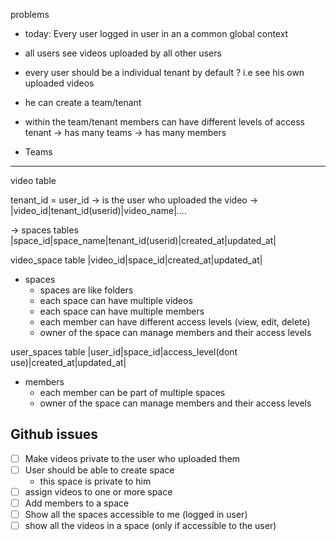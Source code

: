 problems
- today: Every user logged in user in an a common global context
 - all users see videos uploaded by all other users
 - every user should be a individual tenant by default ?
    i.e see his own uploaded videos
- he can create a team/tenant
- within the team/tenant members can have different levels of access
 tenant -> has many teams -> has many members

- Teams
---------------
video table

tenant_id = user_id -> is the user who uploaded the video
-> |video_id|tenant_id(userid)|video_name|....

-> spaces tables
|space_id|space_name|tenant_id(userid)|created_at|updated_at|

video_space table
|video_id|space_id|created_at|updated_at|
- spaces
  - spaces are like folders
  - each space can have multiple videos
  - each space can have multiple members
  - each member can have different access levels (view, edit, delete)
  - owner of the space can manage members and their access levels

user_spaces table
|user_id|space_id|access_level(dont use)|created_at|updated_at|
- members
  - each member can be part of multiple spaces
  - owner of the space can manage members and their access levels

## Github issues
- [ ] Make videos private to the user who uploaded them
- [ ] User should be able to create space
     - this space is private to him
- [ ] assign videos to one or more space
- [ ] Add members to a space 
- [ ] Show all the spaces accessible to me (logged in user)
- [ ] show all the videos in a space (only if accessible to the user)
